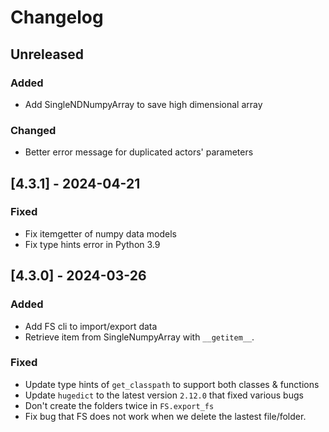 # Changelog

## Unreleased

### Added

- Add SingleNDNumpyArray to save high dimensional array

### Changed

- Better error message for duplicated actors' parameters

## [4.3.1] - 2024-04-21

### Fixed

- Fix itemgetter of numpy data models
- Fix type hints error in Python 3.9

## [4.3.0] - 2024-03-26

### Added

- Add FS cli to import/export data
- Retrieve item from SingleNumpyArray with `__getitem__`.

### Fixed

- Update type hints of `get_classpath` to support both classes & functions
- Update `hugedict` to the latest version `2.12.0` that fixed various bugs
- Don't create the folders twice in `FS.export_fs`
- Fix bug that FS does not work when we delete the lastest file/folder.
